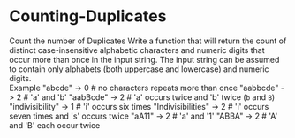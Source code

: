 # Counting-Duplicates
Count the number of Duplicates Write a function that will return the count of distinct case-insensitive alphabetic characters 
and numeric digits that occur more than once in the input string. 
The input string can be assumed to contain only alphabets (both uppercase and lowercase) and numeric digits.  
Example 
"abcde" -> 0 # no characters repeats more than once                                                                                        "aabbcde" -> 2 # 'a' and 'b' 
"aabBcde" -> 2 # 'a' occurs twice and 'b' twice (`b` and `B`) 
"indivisibility" -> 1 # 'i' occurs six times 
"Indivisibilities" -> 2 # 'i' occurs seven times and 's' occurs twice 
"aA11" -> 2 # 'a' and '1' "ABBA" -> 2 # 'A' and 'B' each occur twice
